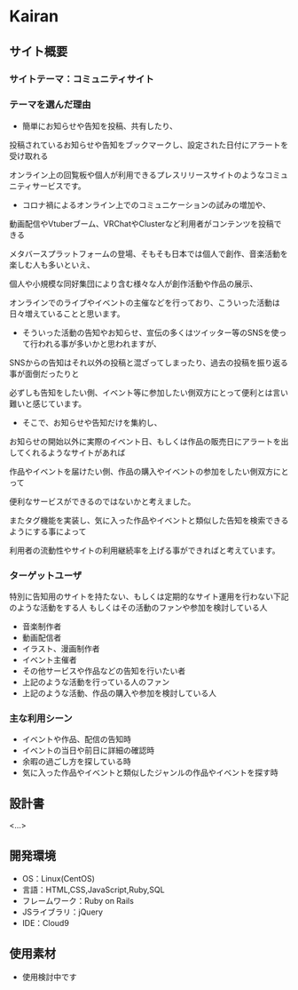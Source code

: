 # Kairan

## サイト概要

### サイトテーマ：コミュニティサイト

### テーマを選んだ理由
- 簡単にお知らせや告知を投稿、共有したり、

投稿されているお知らせや告知をブックマークし、設定された日付にアラートを受け取れる

オンライン上の回覧板や個人が利用できるプレスリリースサイトのようなコミュニティサービスです。


- コロナ禍によるオンライン上でのコミュニケーションの試みの増加や、

動画配信やVtuberブーム、VRChatやClusterなど利用者がコンテンツを投稿できる

メタバースプラットフォームの登場、そもそも日本では個人で創作、音楽活動を楽しむ人も多いといえ、

個人や小規模な同好集団により含む様々な人が創作活動や作品の展示、

オンラインでのライブやイベントの主催などを行っており、こういった活動は日々増えていることと思います。


- そういった活動の告知やお知らせ、宣伝の多くはツイッター等のSNSを使って行われる事が多いかと思われますが、

SNSからの告知はそれ以外の投稿と混ざってしまったり、過去の投稿を振り返る事が面倒だったりと

必ずしも告知をしたい側、イベント等に参加したい側双方にとって便利とは言い難いと感じています。


- そこで、お知らせや告知だけを集約し、

お知らせの開始以外に実際のイベント日、もしくは作品の販売日にアラートを出してくれるようなサイトがあれば

作品やイベントを届けたい側、作品の購入やイベントの参加をしたい側双方にとって

便利なサービスができるのではないかと考えました。

またタグ機能を実装し、気に入った作品やイベントと類似した告知を検索できるようにする事によって

利用者の流動性やサイトの利用継続率を上げる事ができればと考えています。


### ターゲットユーザ
特別に告知用のサイトを持たない、もしくは定期的なサイト運用を行わない下記のような活動をする人
もしくはその活動のファンや参加を検討している人

- 音楽制作者
- 動画配信者
- イラスト、漫画制作者
- イベント主催者
- その他サービスや作品などの告知を行いたい者
- 上記のような活動を行っている人のファン
- 上記のような活動、作品の購入や参加を検討している人

### 主な利用シーン
- イベントや作品、配信の告知時
- イベントの当日や前日に詳細の確認時
- 余暇の過ごし方を探している時
- 気に入った作品やイベントと類似したジャンルの作品やイベントを探す時

## 設計書
<...>

## 開発環境
- OS：Linux(CentOS)
- 言語：HTML,CSS,JavaScript,Ruby,SQL
- フレームワーク：Ruby on Rails
- JSライブラリ：jQuery
- IDE：Cloud9

## 使用素材
- 使用検討中です
